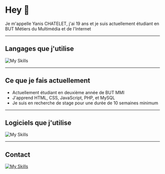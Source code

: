 # Hey 👋 
Je m'appelle Yanis CHATELET, j'ai 19 ans et je suis actuellement étudiant en BUT Métiers du Multimédia et de l'Internet

---
## Langages que j'utilise
![My Skills](https://skillicons.dev/icons?i=html,css,js,php,py)

---
## Ce que je fais actuellement
- Actuellement étudiant en deuxième année de BUT MMI
- J'apprend HTML, CSS, JavaScript, PHP, et MySQL
- Je suis en recherche de stage pour une durée de 10 semaines minimum

---
## Logiciels que j'utilise
![My Skills](https://skillicons.dev/icons?i=vscode,git,github,wordpress,figma,ps)

---
## Contact
[![My Skills](https://skillicons.dev/icons?i=linkedin)](https://www.linkedin.com/in/yanis-chatelet-73953a221)
<!--
**Guurido/Guurido** is a ✨ _special_ ✨ repository because its `README.md` (this file) appears on your GitHub profile.

Here are some ideas to get you started:

- 🔭 I’m currently working on ...
- 🌱 I’m currently learning ...
- 👯 I’m looking to collaborate on ...
- 🤔 I’m looking for help with ...
- 💬 Ask me about ...
- 📫 How to reach me: ...
- 😄 Pronouns: ...
- ⚡ Fun fact: ...
-->
